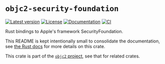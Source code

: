 # `objc2-security-foundation`

[![Latest version](https://badgen.net/crates/v/objc2-security-foundation)](https://crates.io/crates/objc2-security-foundation)
[![License](https://badgen.net/badge/license/MIT/blue)](../LICENSE.txt)
[![Documentation](https://docs.rs/objc2-security-foundation/badge.svg)](https://docs.rs/objc2-security-foundation/)
[![CI](https://github.com/madsmtm/objc2/actions/workflows/ci.yml/badge.svg)](https://github.com/madsmtm/objc2/actions/workflows/ci.yml)

Rust bindings to Apple's framework SecurityFoundation.

This README is kept intentionally small to consolidate the documentation, see
[the Rust docs](https://docs.rs/objc2-security-foundation/) for more details on this crate.

This crate is part of the [`objc2` project](https://github.com/madsmtm/objc2),
see that for related crates.

